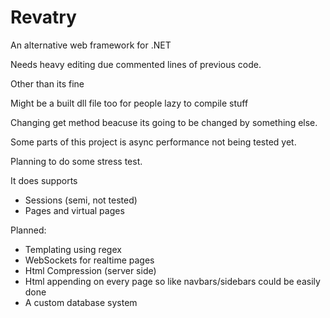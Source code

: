 # Revatry
An alternative web framework for .NET

Needs heavy editing due commented lines of previous code.

Other than its fine

Might be a built dll file too for people lazy to compile stuff

Changing get method beacuse its going to be changed by something else.

Some parts of this project is async performance not being tested yet.

Planning to do some stress test.

It does supports

- Sessions (semi, not tested)
- Pages and virtual pages

Planned:

- Templating using regex
- WebSockets for realtime pages
- Html Compression (server side)
- Html appending on every page so like navbars/sidebars could be easily done
- A custom database system 
